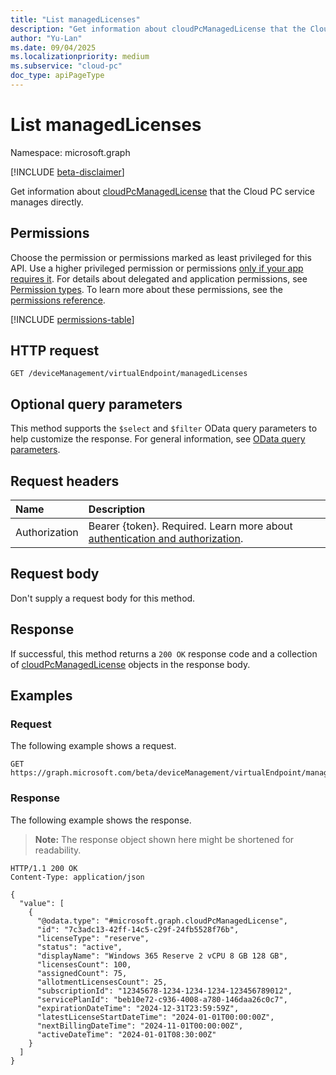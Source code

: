 ```yaml
---
title: "List managedLicenses"
description: "Get information about cloudPcManagedLicense that the Cloud PC service manages directly."
author: "Yu-Lan"
ms.date: 09/04/2025
ms.localizationpriority: medium
ms.subservice: "cloud-pc"
doc_type: apiPageType
---
```


# List managedLicenses

Namespace: microsoft.graph

[!INCLUDE [beta-disclaimer](../../includes/beta-disclaimer.md)]

Get information about [cloudPcManagedLicense](../resources/cloudpcmanagedlicense.md) that the Cloud PC service manages directly.

## Permissions

Choose the permission or permissions marked as least privileged for this API. Use a higher privileged permission or permissions [only if your app requires it](/graph/permissions-overview#best-practices-for-using-microsoft-graph-permissions). For details about delegated and application permissions, see [Permission types](/graph/permissions-overview#permission-types). To learn more about these permissions, see the [permissions reference](/graph/permissions-reference).

<!-- {
  "blockType": "permissions",
  "name": "virtualendpoint-list-managedlicenses-permissions"
}
-->
[!INCLUDE [permissions-table](../includes/permissions/virtualendpoint-list-managedlicenses-permissions.md)]

## HTTP request

<!-- {
  "blockType": "ignored"
}
-->
``` http
GET /deviceManagement/virtualEndpoint/managedLicenses
```

## Optional query parameters

This method supports the `$select` and `$filter` OData query parameters to help customize the response. For general information, see [OData query parameters](/graph/query-parameters).

## Request headers

|Name|Description|
|:---|:---|
|Authorization|Bearer {token}. Required. Learn more about [authentication and authorization](/graph/auth/auth-concepts).|

## Request body

Don't supply a request body for this method.

## Response

If successful, this method returns a `200 OK` response code and a collection of [cloudPcManagedLicense](../resources/cloudpcmanagedlicense.md) objects in the response body.

## Examples

### Request

The following example shows a request.
<!-- {
  "blockType": "request",
  "name": "list_cloudpcmanagedlicense"
}
-->
``` http
GET https://graph.microsoft.com/beta/deviceManagement/virtualEndpoint/managedLicenses
```


### Response

The following example shows the response.
>**Note:** The response object shown here might be shortened for readability.
<!-- {
  "blockType": "response",
  "truncated": true,
  "@odata.type": "Collection(microsoft.graph.cloudPcManagedLicense)"
}
-->
``` http
HTTP/1.1 200 OK
Content-Type: application/json

{
  "value": [
    {
      "@odata.type": "#microsoft.graph.cloudPcManagedLicense",
      "id": "7c3adc13-42ff-14c5-c29f-24fb5528f76b",
      "licenseType": "reserve",
      "status": "active",
      "displayName": "Windows 365 Reserve 2 vCPU 8 GB 128 GB",
      "licensesCount": 100,
      "assignedCount": 75,
      "allotmentLicensesCount": 25,
      "subscriptionId": "12345678-1234-1234-1234-123456789012",
      "servicePlanId": "beb10e72-c936-4008-a780-146daa26c0c7",
      "expirationDateTime": "2024-12-31T23:59:59Z",
      "latestLicenseStartDateTime": "2024-01-01T00:00:00Z",
      "nextBillingDateTime": "2024-11-01T00:00:00Z",
      "activeDateTime": "2024-01-01T08:30:00Z"
    }
  ]
}
```

